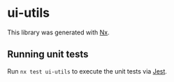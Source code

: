 # ui-utils

This library was generated with [Nx](https://nx.dev).

## Running unit tests

Run `nx test ui-utils` to execute the unit tests via [Jest](https://jestjs.io).
